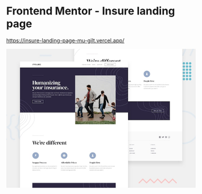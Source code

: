 # Frontend Mentor - Insure landing page

https://insure-landing-page-mu-gilt.vercel.app/

![Design preview for the Insure landing page coding challenge](./design/desktop-preview.jpg)

